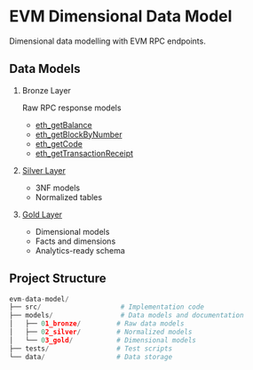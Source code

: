 # EVM Dimensional Data Model

Dimensional data modelling with EVM RPC endpoints.

## Data Models

1. Bronze Layer

   Raw RPC response models

   - [eth_getBalance](models/01_bronze/eth_getBalance.md)
   - [eth_getBlockByNumber](models/01_bronze/eth_getBlockNumber.md)
   - [eth_getCode](models/01_bronze/eth_getCode.md)
   - [eth_getTransactionReceipt](models/01_bronze/eth_getTransactionReceipt.md)

2. [Silver Layer](models/02_silver/README.md)

   - 3NF models
   - Normalized tables

3. [Gold Layer](models/03_gold/README.md)
   - Dimensional models
   - Facts and dimensions
   - Analytics-ready schema

## Project Structure

```python
evm-data-model/
├── src/                    # Implementation code
├── models/                 # Data models and documentation
│   ├── 01_bronze/         # Raw data models
│   ├── 02_silver/         # Normalized models
│   └── 03_gold/           # Dimensional models
├── tests/                 # Test scripts
└── data/                  # Data storage
```
